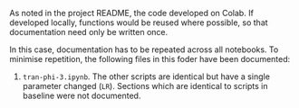 As noted in the project README, the code developed on Colab. If developed locally, functions would be reused where possible, so that documentation need only be written once. 

In this case, documentation has to be repeated across all notebooks. To minimise repetition, the following files in this foder have been documented:

1. `tran-phi-3.ipynb`. The other scripts are identical but have a single parameter changed (`LR`). Sections which are identical to scripts in baseline were not documented.


